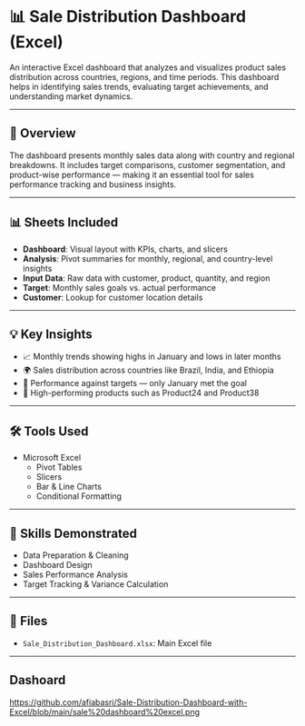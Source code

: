 # 📊 Sale Distribution Dashboard (Excel)

An interactive Excel dashboard that analyzes and visualizes product sales distribution across countries, regions, and time periods. This dashboard helps in identifying sales trends, evaluating target achievements, and understanding market dynamics.

---

## 📌 Overview

The dashboard presents monthly sales data along with country and regional breakdowns. It includes target comparisons, customer segmentation, and product-wise performance — making it an essential tool for sales performance tracking and business insights.

---

## 📊 Sheets Included

- **Dashboard**: Visual layout with KPIs, charts, and slicers
- **Analysis**: Pivot summaries for monthly, regional, and country-level insights
- **Input Data**: Raw data with customer, product, quantity, and region
- **Target**: Monthly sales goals vs. actual performance
- **Customer**: Lookup for customer location details

---

## 💡 Key Insights

- 📈 Monthly trends showing highs in January and lows in later months
- 🌍 Sales distribution across countries like Brazil, India, and Ethiopia
- 🎯 Performance against targets — only January met the goal
- 🛒 High-performing products such as Product24 and Product38

---

## 🛠 Tools Used

- Microsoft Excel
  - Pivot Tables
  - Slicers
  - Bar & Line Charts
  - Conditional Formatting

---

## 🧠 Skills Demonstrated

- Data Preparation & Cleaning
- Dashboard Design
- Sales Performance Analysis
- Target Tracking & Variance Calculation

---

## 📁 Files

- `Sale_Distribution_Dashboard.xlsx`: Main Excel file

---
## Dashoard
https://github.com/afiabasri/Sale-Distribution-Dashboard-with-Excel/blob/main/sale%20dashboard%20excel.png
